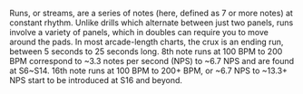 Runs, or streams, are a series of notes (here, defined as 7 or more notes) at constant rhythm. Unlike drills which alternate between just two panels, runs involve a variety of panels, which in doubles can require you to move around the pads. In most arcade-length charts, the crux is an ending run, between 5 seconds to 25 seconds long. 8th note runs at 100 BPM to 200 BPM correspond to ~3.3 notes per second (NPS) to ~6.7 NPS and are found at S6~S14. 16th note runs at 100 BPM to 200+ BPM, or ~6.7 NPS to ~13.3+ NPS start to be introduced at S16 and beyond.